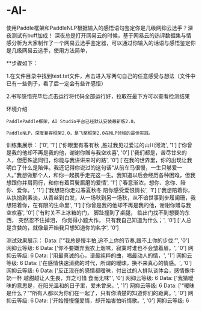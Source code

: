 # -AI-
使用Paddle框架和PaddleNLP根据输入的感悟语句鉴定你是几级网抑云选手？深夜测试有buff加成！
深夜总是打开网易云的时候，基于网易云的热评数据集与情感分析为大家制作了一个网易云选手鉴定器，可以通过你输入的话语与感悟鉴定你是几级网易云选手，使用方法简单，

**步骤如下：

1.在文件目录中找到test.txt文件，点击进入写两句自己的任意感受与想法（文件中已有一些例子，看了后一定会有些许感悟）

2.书写感悟完毕后点击运行将代码全部运行好，拉取在最下方可以查看检测结果

环境介绍

    PaddlePaddle框架，AI Studio平台已经默认安装最新版2.0。

    PaddleNLP，深度兼容框架2.0，是飞桨框架2.0在NLP领域的最佳实践。

训练集展示：
['0', '1']
['你眼里有春有秋 ,胜过我见过爱过的山川河流', '1']
['你曾是我的他却不再是我的他，谢谢你赠与我空欢喜', '0']
['我们都是，苦尽甘来的人，但愿殊途同归，你能与我讲讲来时的路', '0']
['在我的世界里，你的出现让我明白了什么是陪伴。我还记得你说过的这句话“从前车马很慢，一生只够爱一人。”我想做那个人，和你一起携手走完这一生。我知道以后会经历各种困难，但我想跟你并肩同行，和你有着耳鬢厮磨的爱情', '1']
['春意渐浓，想你、念你、陪你、爱你。', '1']
['我想陪你走过春夏秋冬  陪你感受爱恨情长', '1']
['我想陪着你，从执拗到素淡，从青丝到白发，从一场秋到另一场秋，从不谙世事到步履阑珊，我想陪着你，在有限的生命里', '1']
['你曾是我的他却不再是我的他，谢谢你赠与我空欢喜', '0']
['有时关不上冰箱的门， 脚趾撞到了桌腿， 临出门找不到想要的东西， 突然忍不住掉泪， 你觉得小题大作， 只有我自己知道为什么；', '0']
['人总是贪婪的，就像最开始我只想知道你的名字', '0']

测试效果展示：
Data: ['“我总是慢半拍,追不上你的节奏,跟不上你的步伐.”', '0'] 	 网抑云等级: 6
Data: ['你不要嫌弃我衣上烟味，寂寞时谁也不会皱着眉。', '0'] 	 网抑云等级: 6
Data: ['用最真诚的心，谱最纯粹的曲，唱最动人的情，', '1'] 	 网抑云等级: 6
Data: ['在感情快速消费的时代，所谓的暧昧，换不来真心的情感。', '0'] 	 网抑云等级: 6
Data: ['反正现在的感情都暧昧，付出过的人排队谈体会，感情像牛奶一杯 越甜越让人生畏，弃之可惜 食而无味”', '0'] 	 网抑云等级: 6
Data: ['我猜暧昧的意思是，在阳光温和的日子里，爱未曾来。', '1'] 	 网抑云等级: 6
Data: ['“暧昧是什么？”“所有人都以为你们在一起了，只有你清楚的知道你们的距离。', '0'] 	 网抑云等级: 6
Data: ['开始慢慢懂爱情，却开始害怕听情歌。', '0'] 	 网抑云等级: 6
